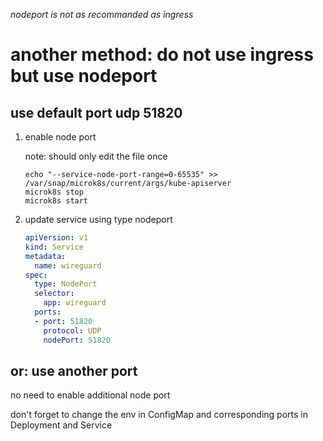 _nodeport is not as recommanded as ingress_

# another method: do not use ingress but use nodeport

## use default port udp 51820

1. enable node port

    note: should only edit the file once

    ```shell
    echo "--service-node-port-range=0-65535" >> /var/snap/microk8s/current/args/kube-apiserver
    microk8s stop
    microk8s start
    ```

2. update service using type nodeport

    ```yaml
    apiVersion: v1
    kind: Service
    metadata:
      name: wireguard
    spec:
      type: NodePort
      selector:
        app: wireguard
      ports:
      - port: 51820
        protocol: UDP
        nodePort: 51820
    ```

## or: use another port

no need to enable additional node port

don't forget to change the env in ConfigMap and corresponding ports in Deployment and Service

